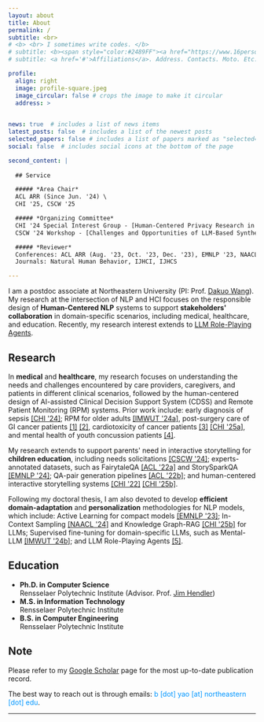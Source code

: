 ```yaml
---
layout: about
title: About
permalink: /
subtitle: <br>
# <b> <br> I sometimes write codes. </b>
# subtitle: <b><span style="color:#2489FF"><a href="https://www.16personalities.com/intj-personality">INTJ</a></span> <br> I sometimes write codes. </b>
# subtitle: <a href='#'>Affiliations</a>. Address. Contacts. Moto. Etc.

profile:
  align: right
  image: profile-square.jpeg
  image_circular: false # crops the image to make it circular
  address: >
    

news: true  # includes a list of news items
latest_posts: false  # includes a list of the newest posts
selected_papers: false # includes a list of papers marked as "selected={true}"
social: false  # includes social icons at the bottom of the page

second_content: |
  
  ## Service

  ##### *Area Chair*
  ACL ARR (Since Jun. '24) \
  CHI '25, CSCW '25

  ##### *Organizing Committee* 
  CHI '24 Special Interest Group - [Human-Centered Privacy Research in the Age of Large Language Models](https://dl.acm.org/doi/10.1145/3613905.3643983) \
  CSCW '24 Workshop - [Challenges and Opportunities of LLM-Based Synthetic Personae and Data in HCI](https://dl.acm.org/doi/10.1145/3613905.3636293)

  ##### *Reviewer* 
  Conferences: ACL ARR (Aug. '23, Oct. '23, Dec. '23), EMNLP '23, NAACL '24, CHI '24, IUI '24, IMWUT '24 \
  Journals: Natural Human Behavior, IJHCI, IJHCS

---
```




I am a postdoc associate at Northeastern University (PI: Prof. [Dakuo Wang](https://www.dakuowang.com/)).
My research at the intersection of NLP and HCI focuses on the responsible design of **Human-Centered NLP** systems to support **stakeholders' collaboration** in domain-specific scenarios, including medical, healthcare, and education. 
Recently, my research interest extends to [LLM Role-Playing Agents](https://arxiv.org/abs/2502.13012).
<!-- My research at the intersection of NLP and HCI focuses on **Use-Inspired AI**, where I strive to responsibly design human-centered NLP systems to support **stakeholders' collaboration** in real-world scenarios.  -->

<!-- I propose a **human-centered NLP** framework that comprises three critical pillars: 1) uncovering stakeholders' workflow, 2) adapting NLP technologies to specific domains with low-resource learning, and 3) designing human-centered systems to be integrated into stakeholders' workflow. -->

## Research

In **medical** and **healthcare**, my research focuses on understanding the needs and challenges encountered by care providers, caregivers, and patients in different clinical scenarios, followed by the human-centered design of AI-assisted Clinical Decision Support System (CDSS) and Remote Patient Monitoring (RPM) systems.
Prior work include: early diagnosis of sepsis [\[CHI '24\]](https://dl.acm.org/doi/full/10.1145/3613904.3642343); RPM for older adults [\[IMWUT '24a\]](https://dl.acm.org/doi/10.1145/3659625), post-surgery care of GI cancer patients [\[1\]](https://arxiv.org/abs/2404.13409) [\[2\]](https://arxiv.org/abs/2502.05740), cardiotoxicity of cancer patients [\[3\]](https://arxiv.org/abs/2408.03586) [\[CHI '25a\]](https://arxiv.org/abs/2410.04592), and mental health of youth concussion patients [\[4\]](https://arxiv.org/abs/2502.03732).


<!-- In **medical** and **healthcare** scenarios, my research focuses on AI-assisted Clinical Decision Support System (CDSS) and Remote Patient Monitoring (RPM).  -->
<!-- For CDSS, we looked into the human-AI competition actuality for sepsis diagnosis [\[CHI '23\]](https://dl.acm.org/doi/full/10.1145/3613904.3642343).  -->
<!-- For RPM, we invesigated the clinical specifications for post-operative GI cancer patients [\[In Submission\]](https://arxiv.org/abs/2404.13409), cancer patients' cardiotoxicity [\[In Submission\]](https://arxiv.org/abs/2408.03586), and older adults with chronical diseases. -->
<!-- Subsequently, we engage stakeholders in the design process of human-centered NLP systems to integrate the systems into their workflow to address needs and challenges, such as RECOVER [\[In Submission\]]() for GI cancer patients, CardioAI [\[In Submission\]](https://arxiv.org/abs/2410.04592) for breast cancer patients, and Talk2Care [\[IMWUT '24a\]](https://dl.acm.org/doi/10.1145/3659625) for older adults. -->

My research extends to support parents' need in interactive storytelling for **children education**, including needs solicitations [\[CSCW '24\]](https://dl.acm.org/doi/10.1145/3687035); experts-annotated datasets, such as FairytaleQA [\[ACL '22a\]](https://aclanthology.org/2022.acl-long.34/) and StorySparkQA [\[EMNLP '24\]](https://aclanthology.org/2024.emnlp-main.961/);
QA-pair generation pipelines [\[ACL '22b\]](https://aclanthology.org/2022.acl-long.54/); 
and human-centered interactive storytelling systems [\[CHI '22\]](https://dl.acm.org/doi/abs/10.1145/3491102.3517479) [\[CHI '25b\]](https://arxiv.org/abs/2503.00590).

<!-- in which we invesigate parents' needs in interactive storytelling [\[CSCW '24\]](https://dl.acm.org/doi/10.1145/3687035), and work with education experts to collect high-quality educational datasets, such as FairytaleQA [\[ACL '22a\]](https://aclanthology.org/2022.acl-long.34/) and StorySparkQA [\[EMNLP '24\]](https://aclanthology.org/2024.emnlp-main.961/).
These datasets support the subsequent development of domain-specific NLP models for QA-pair generation [\[ACL '22b\]](https://aclanthology.org/2022.acl-long.54/) as well as the human-centered design of interactive storytelling systems, for example, StoryBuddy [\[CHI '22\]](https://dl.acm.org/doi/abs/10.1145/3491102.3517479). -->


Following my doctoral thesis, I am also devoted to develop **efficient domain-adaptation** and **personalization** methodologies for NLP models, which include: Active Learning for compact models [\[EMNLP '23\]](https://aclanthology.org/2023.findings-emnlp.778/); 
In-Context Sampling [\[NAACL '24\]](https://aclanthology.org/2024.findings-naacl.115/) and 
Knowledge Graph-RAG [\[CHI '25b\]](https://arxiv.org/abs/2503.00590) for LLMs; 
Supervised fine-tuning for domain-specific LLMs, such as Mental-LLM [\[IMWUT '24b\]](https://dl.acm.org/doi/abs/10.1145/3643540);
and LLM Role-Playing Agents [\[5\]](https://arxiv.org/abs/2502.13012).


<!-- Another line of my research centers on bridging the divergence between the standardized & static model development and the dynamic & complex real-world scenarios via innovative **low-resource domain adaptation** techniques. I proposed novel Active Learning framework [\[EMNLP '23\]](https://aclanthology.org/2023.findings-emnlp.778/) for fine-tuning task-specific models, In-Context Sampling prompting strategy for robust ICL with LLMs [\[NAACL '24\]](https://aclanthology.org/2024.findings-naacl.115/), and instructional finetune LLMs for mental health prediction (Mental-LLM [\[IMWUT '24b\]](https://dl.acm.org/doi/abs/10.1145/3643540)) -->


## Education

- **Ph.D. in Computer Science** \
Rensselaer Polytechnic Institute (Advisor. Prof. [Jim Hendler](https://www.cs.rpi.edu/~hendler/)) 
- **M.S. in Information Technology** \
Rensselaer Polytechnic Institute 
- **B.S. in Computer Engineering** \
Rensselaer Polytechnic Institute 






## Note


Please refer to my [Google Scholar](https://scholar.google.com/citations?user=hJlsDfAAAAAJ) page for the most up-to-date publication record.

The best way to reach out is through emails: <span style="color:#0096FF">b [dot] yao [at] northeastern [dot] edu</span>. 


***



